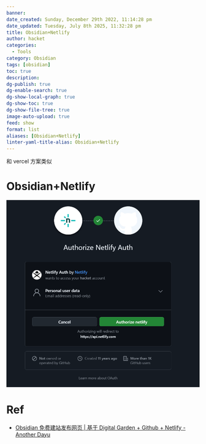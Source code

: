 ```yaml
---
banner: 
date_created: Sunday, December 29th 2022, 11:14:28 pm
date_updated: Tuesday, July 8th 2025, 11:32:28 pm
title: Obsidian+Netlify
author: hacket
categories:
  - Tools
category: Obsidian
tags: [obsidian]
toc: true
description: 
dg-publish: true
dg-enable-search: true
dg-show-local-graph: true
dg-show-toc: true
dg-show-file-tree: true
image-auto-upload: true
feed: show
format: list
aliases: [Obsidian+Netlify]
linter-yaml-title-alias: Obsidian+Netlify
---
```


和 vercel 方案类似

# Obsidian+Netlify

![](https://raw.githubusercontent.com/hacket/ObsidianOSS/master/obsidian/202412292316475.png)

# Ref

- [Obsidian 免费建站发布网页 | 基于 Digital Garden + Github + Netlify - Another Dayu](https://anotherdayu.com/2022/4222/)
